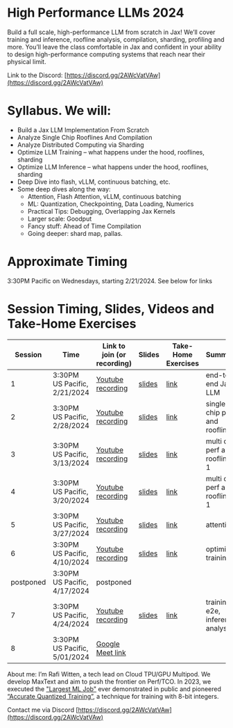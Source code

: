 # High Performance LLMs 2024
Build a full scale, high-performance LLM from scratch in Jax! We’ll cover training and inference, roofline analysis, compilation, sharding, profiling and more. You’ll leave the class comfortable in Jax and confident in your ability to design high-performance computing systems that reach near their physical limit.

Link to the Discord: [https://discord.gg/2AWcVatVAw](https://discord.gg/2AWcVatVAw)

# Syllabus. We will:
* Build a Jax LLM Implementation From Scratch
* Analyze Single Chip Rooflines And Compilation
* Analyze Distributed Computing via Sharding
* Optimize LLM Training – what happens under the hood, rooflines, sharding
* Optimize LLM Inference – what happens under the hood, rooflines, sharding
* Deep Dive into flash, vLLM, continuous batching, etc.
* Some deep dives along the way:
  - Attention, Flash Attention, vLLM, continuous batching
  - ML: Quantization, Checkpointing, Data Loading, Numerics
  - Practical Tips: Debugging, Overlapping Jax Kernels
  - Larger scale: Goodput
  - Fancy stuff: Ahead of Time Compilation
  - Going deeper: shard map, pallas.

# Approximate Timing
3:30PM Pacific on Wednesdays, starting 2/21/2024. See below for links

# Session Timing, Slides, Videos and Take-Home Exercises

| Session    |              Time                | Link to join (or recording)                                     | Slides                           | Take-Home Exercises                      |  Summary                             |
| --------   | -------                          |  ----                                                           |         -----                    |        -----                             |  -----                               |
| 1          | 3:30PM US Pacific, 2/21/2024     | [Youtube recording](https://www.youtube.com/watch?v=W0Cix2KNyXc)| [slides](s01/Session1Slides.pdf) |  [link](s01/AfterSessionExercises.txt)   |  end-to-end Jax LLM                  |
| 2          | 3:30PM US Pacific, 2/28/2024     | [Youtube recording](https://www.youtube.com/watch?v=RciT5fcuN1E)| [slides](s02/Session2Slides.pdf) |  [link](s02/AfterSessionExercises.txt)   |  single chip perf and rooflines      |
| 3          | 3:30PM US Pacific, 3/13/2024     | [Youtube recording](https://www.youtube.com/watch?v=9jC-YiZ2fkA)| [slides](s03/Session3Slides.pdf) |  [link](s03/AfterSessionExercises.txt)   |  multi chip perf and rooflines, 1    |
| 4          | 3:30PM US Pacific, 3/20/2024     | [Youtube recording](https://youtu.be/V5SPOR4Wilk)               | [slides](s04/Session4Slides.pdf) |  [link](s04/AfterSessionExercises.txt)   |  multi chip perf and rooflines, 1    |
| 5          | 3:30PM US Pacific, 3/27/2024     | [Youtube recording](https://youtu.be/h2khnnFqJMA)               | [slides](s05/Session5Slides.pdf) |  [link](s05/AfterSessionExercises.txt)   |  attention                           |
| 6          | 3:30PM US Pacific, 4/10/2024     | [Youtube recording](https://youtu.be/3dQBwysPgTk)               | [slides](s06/Session6Slides.pdf) |  [link](s06/AfterSessionExercises.txt)   |  optimized training                  |
| postponed  | 3:30PM US Pacific, 4/17/2024     | postponed                                                       |                                  |                                          |
| 7          | 3:30PM US Pacific, 4/24/2024     | [Youtube recording](https://youtu.be/enDiaGBWkV0)               | [slides](s07/Session7Slides.pdf) |  [link](s07/AfterSessionExercises.txt)   |  training e2e, inference analysis    |
| 8          | 3:30PM US Pacific, 5/01/2024     | [Google Meet link](https://meet.google.com/tdd-brrt-gtp)        |                                  |                                          |


About me:
I’m Rafi Witten, a tech lead on Cloud TPU/GPU Multipod. We develop MaxText and aim to push the frontier on Perf/TCO. In 2023, we executed the ["Largest ML Job"](https://cloud.google.com/blog/products/compute/the-worlds-largest-distributed-llm-training-job-on-tpu-v5e?e=13802955#:~:text=We%20demonstrated%20the%20benefits%20of,JAX%20ML%20framework%2C%20utilizing%20both) ever demonstrated in public and pioneered [“Accurate Quantized Training”](https://cloud.google.com/blog/products/compute/accurate-quantized-training-aqt-for-tpu-v5e?e=13802955), a technique for training with 8-bit integers.

Contact me via Discord [https://discord.gg/2AWcVatVAw](https://discord.gg/2AWcVatVAw)
